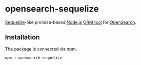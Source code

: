 # opensearch-sequelize

[Sequelize](https://www.npmjs.com/package/sequelize)-like promise-based [Node.js](https://nodejs.org/en/about/) [ORM tool](https://en.wikipedia.org/wiki/Object-relational_mapping) for [OpenSearch](<https://en.wikipedia.org/wiki/OpenSearch_(software)>).

## Installation

The package is connected via npm.

```bash
npm i opensearch-sequelize
```
